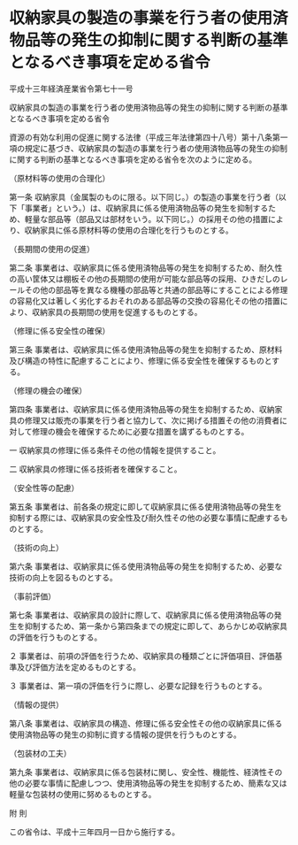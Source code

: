# 収納家具の製造の事業を行う者の使用済物品等の発生の抑制に関する判断の基準となるべき事項を定める省令

平成十三年経済産業省令第七十一号

収納家具の製造の事業を行う者の使用済物品等の発生の抑制に関する判断の基準となるべき事項を定める省令

資源の有効な利用の促進に関する法律（平成三年法律第四十八号）第十八条第一項の規定に基づき、収納家具の製造の事業を行う者の使用済物品等の発生の抑制に関する判断の基準となるべき事項を定める省令を次のように定める。

（原材料等の使用の合理化）

第一条 収納家具（金属製のものに限る。以下同じ。）の製造の事業を行う者（以下「事業者」という。）は、収納家具に係る使用済物品等の発生を抑制するため、軽量な部品等（部品又は部材をいう。以下同じ。）の採用その他の措置により、収納家具に係る原材料等の使用の合理化を行うものとする。

（長期間の使用の促進）

第二条 事業者は、収納家具に係る使用済物品等の発生を抑制するため、耐久性の高い筐体又は棚板その他の長期間の使用が可能な部品等の採用、ひきだしのレールその他の部品等を異なる機種の部品等と共通の部品等にすることによる修理の容易化又は著しく劣化するおそれのある部品等の交換の容易化その他の措置により、収納家具の長期間の使用を促進するものとする。

（修理に係る安全性の確保）

第三条 事業者は、収納家具に係る使用済物品等の発生を抑制するため、原材料及び構造の特性に配慮することにより、修理に係る安全性を確保するものとする。

（修理の機会の確保）

第四条 事業者は、収納家具に係る使用済物品等の発生を抑制するため、収納家具の修理又は販売の事業を行う者と協力して、次に掲げる措置その他の消費者に対して修理の機会を確保するために必要な措置を講ずるものとする。

一 収納家具の修理に係る条件その他の情報を提供すること。

二 収納家具の修理に係る技術者を確保すること。

（安全性等の配慮）

第五条 事業者は、前各条の規定に即して収納家具に係る使用済物品等の発生を抑制する際には、収納家具の安全性及び耐久性その他の必要な事情に配慮するものとする。

（技術の向上）

第六条 事業者は、収納家具に係る使用済物品等の発生を抑制するため、必要な技術の向上を図るものとする。

（事前評価）

第七条 事業者は、収納家具の設計に際して、収納家具に係る使用済物品等の発生を抑制するため、第一条から第四条までの規定に即して、あらかじめ収納家具の評価を行うものとする。

２ 事業者は、前項の評価を行うため、収納家具の種類ごとに評価項目、評価基準及び評価方法を定めるものとする。

３ 事業者は、第一項の評価を行うに際し、必要な記録を行うものとする。

（情報の提供）

第八条 事業者は、収納家具の構造、修理に係る安全性その他の収納家具に係る使用済物品等の発生の抑制に資する情報の提供を行うものとする。

（包装材の工夫）

第九条 事業者は、収納家具に係る包装材に関し、安全性、機能性、経済性その他の必要な事情に配慮しつつ、使用済物品等の発生を抑制するため、簡素な又は軽量な包装材の使用に努めるものとする。

附 則

この省令は、平成十三年四月一日から施行する。
